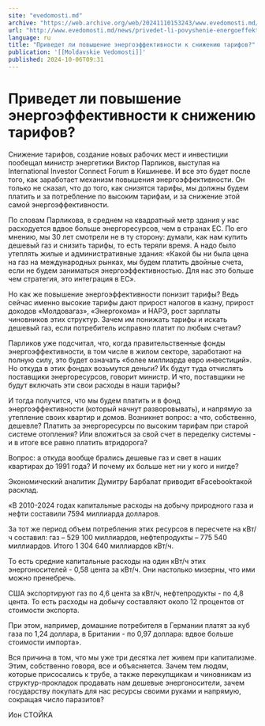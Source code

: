 ```yaml
---
site: "evedomosti.md"
archive: "https://web.archive.org/web/20241110153243/www.evedomosti.md/news/privedet-li-povyshenie-energoeffektivnosti-k-snizheniyu-tari"
url: "http://www.evedomosti.md/news/privedet-li-povyshenie-energoeffektivnosti-k-snizheniyu-tari"
language: ru
title: "Приведет ли повышение энергоэффективности к снижению тарифов?"
publication: '[[Moldavskie Vedomosti]]'
published: 2024-10-06T09:31
---
```


# Приведет ли повышение энергоэффективности к снижению тарифов?

Снижение тарифов, создание новых рабочих мест и инвестиции пообещал министр энергетики Виктор Парликов, выступая на International Investor Connect Forum в Кишиневе. И все это будет после того, как заработает механизм повышения энергоэффективности. Он только не сказал, что до того, как снизятся тарифы, мы должны будем платить и за потребление по высоким тарифам, и за снижение этой самой энергоэффективности.

По словам Парликова, в среднем на квадратный метр здания у нас расходуется вдвое больше энергоресурсов, чем в странах ЕС. По его мнению, мы 30 лет смотрели не в ту сторону: думали, как нам купить дешевый газ и снизить тарифы, то есть теряли время. А надо было утеплять жилые и административные здания: «Какой бы ни была цена на газ на международных рынках, мы будем платить двойные счета, если не будем заниматься энергоэффективностью. Для нас это больше чем стратегия, это интеграция в ЕС».

Но как же повышение энергоэффективности понизит тарифы? Ведь сейчас именно высокие тарифы дают прирост налогов в казну, прирост доходов «Молдовагаз», «Энергокома» и НАРЭ, рост зарплаты чиновников этих структур. Зачем им понижать тарифы и искать дешевый газ, если потребитель исправно платит по любым счетам?

Парликов уже подсчитал, что, когда правительственные фонды энергоэффективности, в том числе в жилом секторе, заработают на полную силу, это будет означать «более миллиарда евро инвестиций». Но откуда в этих фондах возьмутся деньги? Их будут туда отчислять поставщики энергоресурсов, говорит министр. И что, поставщики не будут включать эти свои расходы в наши тарифы?

И тогда получится, что мы будем платить и в фонд энергоэффективности (который начнут разворовывать), и напрямую за утепление своих квартир и домов. Возникнет вопрос: а что, собственно, дешевле? Платить за энергоресурсы по высоким тарифам при старой системе отопления? Или вложиться за свой счет в переделку системы - и в итоге все равно платить втридорога?

Вопрос: а откуда вообще брались дешевые газ и свет в наших квартирах до 1991 года? И почему их больше нет ни у кого и нигде?

Экономический аналитик Думитру Барбалат приводит вFacebookтакой расклад.

«В 2010-2024 годах капитальные расходы на добычу природного газа и нефти составили 7594 миллиарда долларов.

За тот же период объем потребления этих ресурсов в пересчете на кВт/ч составил: газ – 529 100 миллиардов, нефтепродукты – 775 540 миллиардов. Итого 1 304 640 миллиардов кВт/ч.

То есть средние капитальные расходы на один кВт/ч этих энергоносителей - 0,58 цента за кВт/ч. Они настолько мизерны, что ими можно пренебречь.

США экспортируют газ по 4,6 цента за кВт/ч, нефтепродукты - по 4,8 цента. То есть расходы на добычу составляют около 12 процентов от стоимости экспорта.

При этом, например, домашние потребителя в Германии платят за куб газа по 1,24 доллара, в Британии - по 0,97 доллара: вдвое больше стоимости импорта».

Вся причина в том, что мы уже три десятка лет живем при капитализме. Этим, собственно говоря, все и объясняется. Зачем тем людям, которые присосались к трубе, а также перекупщикам и чиновникам из структур-прокладок продавать нам дешевые энергоносители, зачем государству покупать для нас ресурсы своими руками и напрямую, сокращая число паразитов?

Ион СТОЙКА